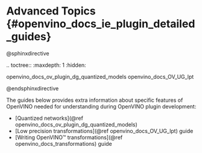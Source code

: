 # Advanced Topics {#openvino_docs_ie_plugin_detailed_guides}

@sphinxdirective

.. toctree::
   :maxdepth: 1
   :hidden:

   openvino_docs_ov_plugin_dg_quantized_models
   openvino_docs_OV_UG_lpt

@endsphinxdirective

The guides below provides extra information about specific features of OpenVINO needed for understanding during OpenVINO plugin development:

* [Quantized networks](@ref openvino_docs_ov_plugin_dg_quantized_models)
* [Low precision transformations](@ref openvino_docs_OV_UG_lpt) guide
* [Writing OpenVINO™ transformations](@ref openvino_docs_transformations) guide

